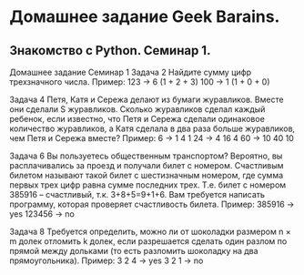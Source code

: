 # Домашнее задание Geek Barains.
## Знакомство с Python. Семинар 1.


Домашнее задание Семинар 1
Задача 2
Найдите сумму цифр трехзначного числа.
Пример:
123 -> 6 (1 + 2 + 3)
100 -> 1 (1 + 0 + 0)

Задача 4
Петя, Катя и Сережа делают из бумаги журавликов. Вместе они сделали S журавликов. Сколько журавликов сделал каждый ребенок, если известно, что Петя и Сережа сделали одинаковое количество журавликов, а Катя сделала в два раза больше журавликов, чем Петя и Сережа вместе?
Пример:
6 -> 1 4 1
24 -> 4 16 4
60 -> 10 40 10

Задача 6
Вы пользуетесь общественным транспортом? Вероятно, вы расплачивались за проезд и получали билет с номером. Счастливым билетом называют такой билет с шестизначным номером, где сумма первых трех цифр равна сумме последних трех. Т.е. билет с номером 385916 – счастливый, т.к. 3+8+5=9+1+6. Вам требуется написать программу, которая проверяет счастливость билета.
Пример:
385916 -> yes
123456 -> no

Задача 8
Требуется определить, можно ли от шоколадки размером n × m долек отломить k долек, если разрешается сделать один разлом по прямой между дольками (то есть разломить шоколадку на два прямоугольника).
Пример:
3 2 4 -> yes
3 2 1 -> no

